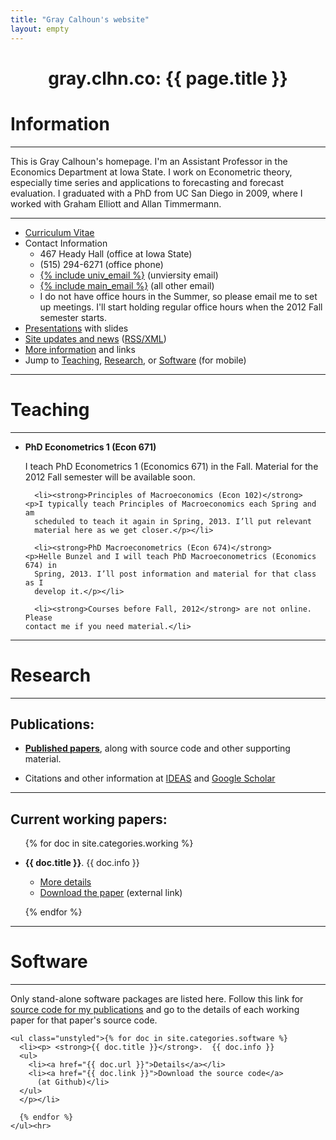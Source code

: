 ```yaml
---
title: "Gray Calhoun's website"
layout: empty
---
```


<div class="row-fluid">
  <div class="span12">
    <div class="page-header" align = "center">
      <h1>gray.clhn.co: {{ page.title }}</h1>
    </div>
</div></div>

<div class="row-fluid">
  <div class="span3"><h1>Information</h1><hr> <p>This is Gray Calhoun's
    homepage.  I'm an Assistant Professor in the Economics Department
    at Iowa State.  I work on Econometric theory, especially time
    series and applications to forecasting and forecast evaluation.  I
    graduated with a PhD from UC San Diego in 2009, where I worked
    with Graham Elliott and Allan Timmermann.</p>
    <hr>
    <ul class="unstyled">
      <li><a href="/gcalhoun-cv.html">Curriculum Vitae</a></li>
      <li>Contact Information<ul>
	  <li>467 Heady Hall (office at Iowa State)</li>
	  <li>(515) 294-6271 (office phone)</li>
	  <li><a href="mailto:{% include univ_email %}">{% include univ_email %}</a> (unviersity email)</li>
	  <li><a href="mailto:{% include main_email %}">{% include main_email %}</a> (all other email)</li>
	  <li>I do not have office hours in the Summer, so please email me
	    to set up meetings. I'll start holding regular office hours when
	    the 2012 Fall semester starts.</li>
      </ul></li>
      <li><a href="/talks/">Presentations</a> with slides</li>
      <li><a href="/updates.html">Site updates and news</a> 
	(<a href="/rss.xml">RSS/XML</a>)</li>
      <li><a href="/info.html">More information</a> and links</li>
      <li>Jump to <a href="#Teaching">Teaching</a>, <a href="#Research">Research</a>, or <a href="#Software">Software</a> (for mobile)</li>
    </ul><hr>
  </div>

  <a name="Teaching"> </a>
  <div class="span3"><h1>Teaching</h1><hr>
    <ul class="unstyled">
      <li><strong>PhD Econometrics 1 (Econ 671)</strong>
	<p>I teach PhD Econometrics 1 (Economics 671) in the Fall. Material for the 2012
	  Fall semester will be available soon.</p></li>
      
      <li><strong>Principles of Macroeconomics (Econ 102)</strong>
	<p>I typically teach Principles of Macroeconomics each Spring and am
	  scheduled to teach it again in Spring, 2013. I’ll put relevant
	  material here as we get closer.</p></li>
	
      <li><strong>PhD Macroeconometrics (Econ 674)</strong>
	<p>Helle Bunzel and I will teach PhD Macroeconometrics (Economics 674) in
	  Spring, 2013. I’ll post information and material for that class as I
	  develop it.</p></li>

      <li><strong>Courses before Fall, 2012</strong> are not online. Please
	contact me if you need material.</li>
  </ul><hr></div>

  <a name="Research"> </a>
  <div class="span3">
    <h1>Research</h1><hr>
    <h2>Publications:</h2>
    <ul class="unstyled">
      <li><p><a href="/papers/"><strong>Published papers</strong></a>, along with source code and other supporting material.</p></li>
      <li><p>Citations and other information at 
	<a href="http://ideas.repec.org/f/pca491.html">
	  IDEAS</a> and 
	<a href="http://scholar.google.com/citations?hl=en&user=OS8d9ycAAAAJ">
	  Google Scholar</a></p></li>
    </ul>
    <hr>
    <h2>Current working papers:</h2>
    <ul class="unstyled">
      {% for doc in site.categories.working %}
      <li><p> <strong>{{ doc.title }}</strong>. {{ doc.info }}
	  <ul><li><a href="{{ doc.url }}">More details</a></li>
	    <li><a href="{{ doc.link }}">Download the paper</a> 
	      (external link)</li></ul>
      </p></li>
      {% endfor %}
    </ul>
    <hr>
  </div>

  <div class="span3"><h1>Software</h1><hr>
    <p>Only stand-alone software packages are listed here.  Follow
      this link for <a href="/papers/">source code for my publications</a>
      and go to the details of each working paper for that paper's source
      code.</p>

    <ul class="unstyled">{% for doc in site.categories.software %}
      <li><p> <strong>{{ doc.title }}</strong>.  {{ doc.info }}  
	  <ul>
	    <li><a href="{{ doc.url }}">Details</a></li>
	    <li><a href="{{ doc.link }}">Download the source code</a> 
	      (at Github)</li>
	  </ul>
      </p></li>
      
      {% endfor %}
    </ul><hr>
  </div>

</div>
